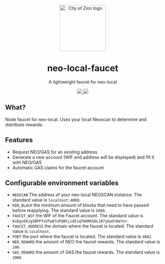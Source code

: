 <p align="center">
  <img
    src="http://res.cloudinary.com/vidsy/image/upload/v1503160820/CoZ_Icon_DARKBLUE_200x178px_oq0gxm.png"
    width="150px"
    alt="City of Zion logo">
</p>

<h1 align="center">neo-local-faucet</h1>

<p align="center">
  A lightweight faucet for neo-local
</p>

<p align="center">
  <a href="https://github.com/be-neo/neo-local-faucet/tags">
    <img src="https://img.shields.io/github/tag/be-neo/neo-local-faucet.svg">
  </a>
  <a href="https://github.com/be-neo/neo-local-faucet/commits/master">
    <img src="https://img.shields.io/github/last-commit/be-neo/neo-local-faucet.svg">
  </a>
</p>

## What?
Node faucet for neo-local. Uses your local Neoscan to determine and distribute rewards.

## Features
* Request NEO/GAS for an existing address
* Generate a new account (WIF and address will be displayed) and fill it with NEO/GAS
* Automatic GAS claims for the faucet account

## Configurable environment variables
* `NEOSCAN` The address of your neo-local NEOSCAN instance. The standard value is `localhost:4000`.
* `MIN_BLOCK` the minimum amount of blocks that need to have passed before reapplying. The standard value is `5000`.
* `FAUCET_WIF` the WIF of the Faucet account. The standard value is `KxDgvEKzgSBPPfuVfw67oPQBSjidEiqTHURKSDL1R7yGaGYAeYnr`.
* `FAUCET_ADDRESS` the domain where the faucet is located. The standard value is `localhost`.
* `PORT` the port where the faucet is located. The standard value is `4002`.
* `NEO_REWARD` the amount of NEO the faucet rewards. The standard value is `100`.
* `GAS_REWARD` the amount of GAS the faucet rewards. The standard value is `2000`.
